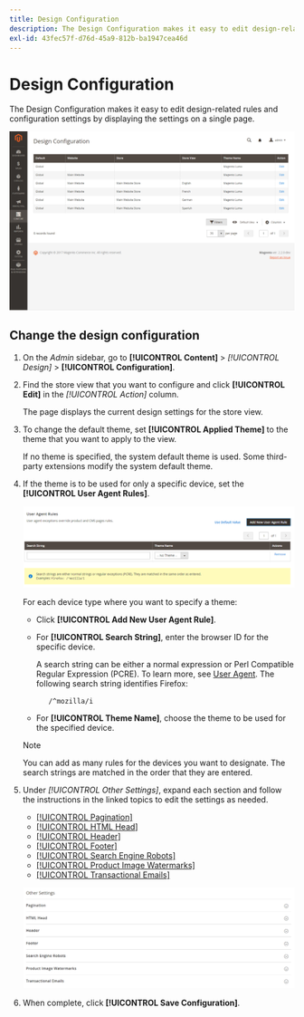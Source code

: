 ```yaml
---
title: Design Configuration
description: The Design Configuration makes it easy to edit design-related rules and configuration settings by displaying the settings on a single page.
exl-id: 43fec57f-d76d-45a9-812b-ba1947cea46d
---
```

# Design Configuration

The Design Configuration makes it easy to edit design-related rules and configuration settings by displaying the settings on a single page.

![Design Configuration page](./assets/configuration.png)<!-- zoom -->

## Change the design configuration

1. On the _Admin_ sidebar, go to **[!UICONTROL Content]** > _[!UICONTROL Design]_ > **[!UICONTROL Configuration]**.

1. Find the store view that you want to configure and click **[!UICONTROL Edit]** in the _[!UICONTROL Action]_ column.

   The page displays the current design settings for the store view.

1. To change the default theme, set **[!UICONTROL Applied Theme]** to the theme that you want to apply to the view.

   If no theme is specified, the system default theme is used. Some third-party extensions modify the system default theme.

1. If the theme is to be used for only a specific device, set the **[!UICONTROL User Agent Rules]**.

   ![User-Agent Rules](./assets/configuration-user-agent-rules.png)<!-- zoom -->

   For each device type where you want to specify a theme:

   - Click **[!UICONTROL Add New User Agent Rule]**.

   - For **[!UICONTROL Search String]**, enter the browser ID for the specific device.

      A search string can be either a normal expression or Perl Compatible Regular Expression (PCRE). To learn more, see [User Agent][1]. The following search string identifies Firefox:

            /^mozilla/i

   - For **[!UICONTROL Theme Name]**, choose the theme to be used for the specified device.

   >[!NOTE]
   >
   >You can add as many rules for the devices you want to designate. The search strings are matched in the order that they are entered.

1. Under _[!UICONTROL Other Settings]_, expand each section and follow the instructions in the linked topics to edit the settings as needed.

   - [[!UICONTROL Pagination]](https://docs.magento.com/user-guide/catalog/navigation-pagination.html)
   - [[!UICONTROL HTML Head]](page-setup.md#html-head)
   - [[!UICONTROL Header]](page-setup.md#header)
   - [[!UICONTROL Footer]](page-setup.md#footer)
   - [[!UICONTROL Search Engine Robots]](https://docs.magento.com/user-guide/marketing/search-engine-robots.html)
   - [[!UICONTROL Product Image Watermarks]](https://docs.magento.com/user-guide/catalog/product-image-watermarks.html)
   - [[!UICONTROL Transactional Emails]](https://docs.magento.com/user-guide/marketing/email-template-configuration.html)

   ![Other settings to affect design](./assets/configuration-other-settings.png)<!-- zoom -->

1. When complete, click **[!UICONTROL Save Configuration]**.

[1]: https://en.wikipedia.org/wiki/User_agent
